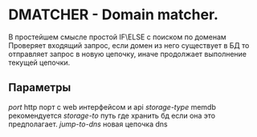 # DMATCHER - Domain matcher.
В простейшем смысле простой IF\ELSE с поиском по доменам
Проверяет входящий запрос, если домен из него существует в БД то отправляет запрос в новую цепочку, иначе продолжает выполнение текущей цепочки.

## Параметры
*port* http порт с web интерфейсом и api
*storage-type* memdb рекомендуется
*storage-to* путь где хранить бд если она это предполагает.
*jump-to-dns* новая цепочка dns

